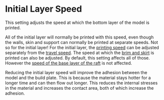 Initial Layer Speed
====
This setting adjusts the speed at which the bottom layer of the model is printed.

All of the initial layer will normally be printed with this speed, even though the walls, skin and support can normally be printed at separate speeds. Not so for the initial layer! For the initial layer, the [printing speed](speed_print_layer_0.md) can be adjusted separately from the [travel speed](speed_travel_layer_0.md). The speed at which the [brim and skirt](skirt_brim_speed.md) is printed can also be adjusted. By default, this setting affects all of those. However the [speed of the base layer of the raft](raft_base_speed.md) is not affected.

Reducing the initial layer speed will improve the adhesion between the model and the build plate. This is because the material stays hotter for a longer time and can then flow out longer. This reduces the internal stresses in the material and increases the contact area, both of which increase the adhesion.